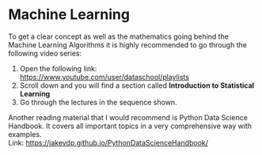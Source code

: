 # Machine Learning

To get a clear concept as well as the mathematics going behind the Machine Learning Algorithms it is highly recommended to go through the following video series:
1. Open the following link: https://www.youtube.com/user/dataschool/playlists
2. Scroll down and you will find a section called **Introduction to Statistical Learning**
3. Go through the lectures in the sequence shown.

Another reading material that I would recommend is Python Data Science Handbook. It covers all important topics in a very comprehensive way with examples.<br>
Link: https://jakevdp.github.io/PythonDataScienceHandbook/
